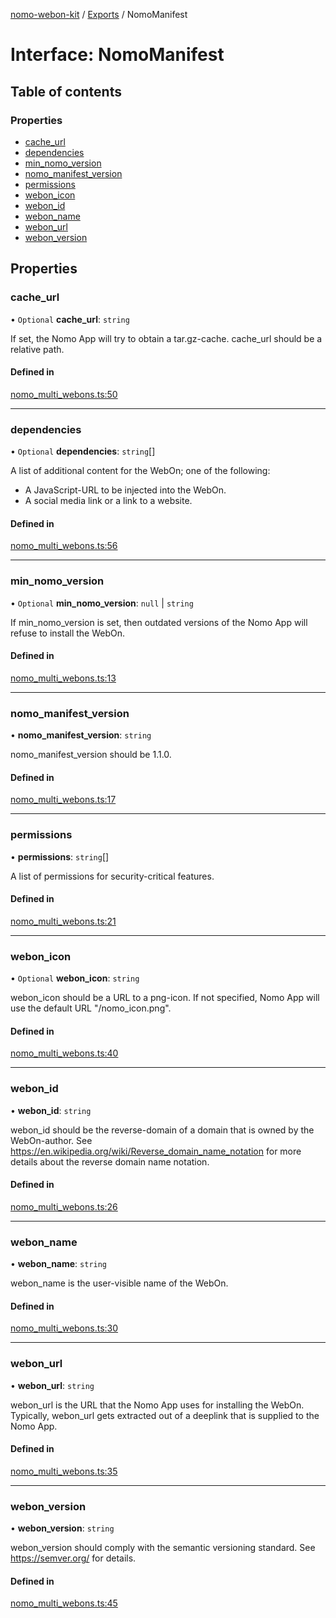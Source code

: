 [nomo-webon-kit](../README.md) / [Exports](../modules.md) / NomoManifest

# Interface: NomoManifest

## Table of contents

### Properties

- [cache\_url](NomoManifest.md#cache_url)
- [dependencies](NomoManifest.md#dependencies)
- [min\_nomo\_version](NomoManifest.md#min_nomo_version)
- [nomo\_manifest\_version](NomoManifest.md#nomo_manifest_version)
- [permissions](NomoManifest.md#permissions)
- [webon\_icon](NomoManifest.md#webon_icon)
- [webon\_id](NomoManifest.md#webon_id)
- [webon\_name](NomoManifest.md#webon_name)
- [webon\_url](NomoManifest.md#webon_url)
- [webon\_version](NomoManifest.md#webon_version)

## Properties

### cache\_url

• `Optional` **cache\_url**: `string`

If set, the Nomo App will try to obtain a tar.gz-cache.
cache_url should be a relative path.

#### Defined in

[nomo_multi_webons.ts:50](https://github.com/nomo-app/nomo-webon-kit/blob/da5aa9f/nomo-webon-kit/src/nomo_multi_webons.ts#L50)

___

### dependencies

• `Optional` **dependencies**: `string`[]

A list of additional content for the WebOn; one of the following:
- A JavaScript-URL to be injected into the WebOn.
- A social media link or a link to a website.

#### Defined in

[nomo_multi_webons.ts:56](https://github.com/nomo-app/nomo-webon-kit/blob/da5aa9f/nomo-webon-kit/src/nomo_multi_webons.ts#L56)

___

### min\_nomo\_version

• `Optional` **min\_nomo\_version**: ``null`` \| `string`

If min_nomo_version is set, then outdated versions of the Nomo App will refuse to install the WebOn.

#### Defined in

[nomo_multi_webons.ts:13](https://github.com/nomo-app/nomo-webon-kit/blob/da5aa9f/nomo-webon-kit/src/nomo_multi_webons.ts#L13)

___

### nomo\_manifest\_version

• **nomo\_manifest\_version**: `string`

nomo_manifest_version should be 1.1.0.

#### Defined in

[nomo_multi_webons.ts:17](https://github.com/nomo-app/nomo-webon-kit/blob/da5aa9f/nomo-webon-kit/src/nomo_multi_webons.ts#L17)

___

### permissions

• **permissions**: `string`[]

A list of permissions for security-critical features.

#### Defined in

[nomo_multi_webons.ts:21](https://github.com/nomo-app/nomo-webon-kit/blob/da5aa9f/nomo-webon-kit/src/nomo_multi_webons.ts#L21)

___

### webon\_icon

• `Optional` **webon\_icon**: `string`

webon_icon should be a URL to a png-icon.
If not specified, Nomo App will use the default URL "/nomo_icon.png".

#### Defined in

[nomo_multi_webons.ts:40](https://github.com/nomo-app/nomo-webon-kit/blob/da5aa9f/nomo-webon-kit/src/nomo_multi_webons.ts#L40)

___

### webon\_id

• **webon\_id**: `string`

webon_id should be the reverse-domain of a domain that is owned by the WebOn-author.
See https://en.wikipedia.org/wiki/Reverse_domain_name_notation for more details about the reverse domain name notation.

#### Defined in

[nomo_multi_webons.ts:26](https://github.com/nomo-app/nomo-webon-kit/blob/da5aa9f/nomo-webon-kit/src/nomo_multi_webons.ts#L26)

___

### webon\_name

• **webon\_name**: `string`

webon_name is the user-visible name of the WebOn.

#### Defined in

[nomo_multi_webons.ts:30](https://github.com/nomo-app/nomo-webon-kit/blob/da5aa9f/nomo-webon-kit/src/nomo_multi_webons.ts#L30)

___

### webon\_url

• **webon\_url**: `string`

webon_url is the URL that the Nomo App uses for installing the WebOn.
Typically, webon_url gets extracted out of a deeplink that is supplied to the Nomo App.

#### Defined in

[nomo_multi_webons.ts:35](https://github.com/nomo-app/nomo-webon-kit/blob/da5aa9f/nomo-webon-kit/src/nomo_multi_webons.ts#L35)

___

### webon\_version

• **webon\_version**: `string`

webon_version should comply with the semantic versioning standard.
See https://semver.org/ for details.

#### Defined in

[nomo_multi_webons.ts:45](https://github.com/nomo-app/nomo-webon-kit/blob/da5aa9f/nomo-webon-kit/src/nomo_multi_webons.ts#L45)
